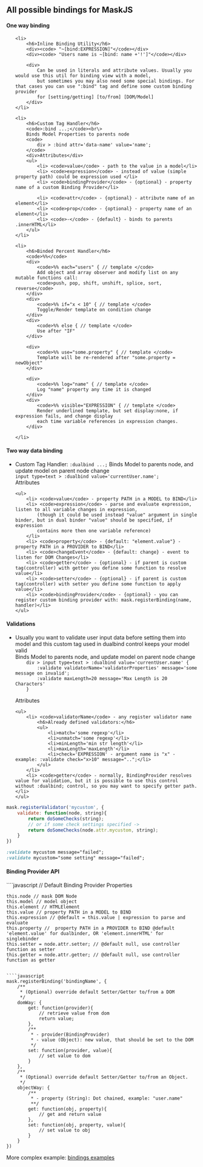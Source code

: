 All possible bindings for MaskJS
-----

<h4>One way binding</h4>

<ul>

	<li>
		<h6>Inline Binding Utility</h6>
		<div><code> "~[bind:EXPRESSION]"</code></div>
		<div><code> "Users name is ~[bind: name +'!']"</code></div>

		<div>
			Can be used in literals and attribute values. Usually you would use this util for binding view with a model,
			but sometimes you may also need some special bindings. For that cases you can use ":bind" tag and define some custom binding provider
			for [setting/getting] [to/from] [DOM/Model]
		</div>
	</li>

	<li>
		<h6>Custom Tag Handler</h6>
		<code>:bind ...;</code><br\>
		Binds Model Properties to parents node
		<code>
			div > :bind attr='data-name' value='name';
		</code>
		<div>Attributes</div>
		<ul>
			<li> <code>value</code> - path to the value in a model</li>
			<li> <code>expression</code> - instead of value (simple property path) could be expression used </li>
			<li> <code>bindingProvider</code> - {optional} - property name of a custom Binding Provider</li>

			<li> <code>attr</code> - {optional} - attribute name of an element</li>
			<li> <code>prop</code> - {optional} - property name of an element</li>
			<li> <code>-</code> - {default} - binds to parents .innerHTML</li>
		</ul>
	</li>

	<li>
		<h6>Binded Percent Handler</h6>
		<code>%%</code>
		<div>
			<code>%% each="users" { // template </code>
			Add object and array observer and modify list on any mutable functions call:
			<code>push, pop, shift, unshift, splice, sort, reverse</code>
		</div>
		<div>
			<code>%% if="x < 10" { // template </code>
			Toggle/Render template on condition change
		</div>
		<div>
			<code>%% else { // template </code>
			Use after "IF"
		</div>

		<div>
			<code>%% use="some.property" { // template </code>
			Template will be re-rendered after "some.property = newObject"
		</div>

		<div>
			<code>%% log="name" { // template </code>
			Log "name" property any time it is changed
		</div>
		<div>
			<code>%% visible="EXPRESSION" { // template </code>
			Render underlined template, but set display:none, if expression fails, and change display
			each time variable references in expression changes.
		</div>

	</li>
</ul>

<h4>Two way data binding</h4>
<ul>
	<li> Custom Tag Handler: <code>:dualbind ...;</code><br\>
	Binds Model to parents node, and update model on parent node change
<code>
input type=text > :dualbind value='currentUser.name';
</code>
	<div>Attributes</div>

	<ul>
		<li> <code>value</code> - property PATH in a MODEL to BIND</li>
		<li> <code>expression</code> - parse and evaluate expression, listen to all variable changes in expression,
			(though it could be used instead "value" argument in single binder, but in dual binder "value" should be specified, if expression
			contains more then one variable reference)
		</li>
		<li> <code>property</code> - {default: "element.value"} - property PATH in a PROVIDER to BIND</li>
		<li> <code>changeEvent</code> - {default: change} - event to listen for DOM Changes</li>
		<li> <code>getter</code> - {optional} - if parent is custom tag(controller) with getter you define some function to resolve value</li>
		<li> <code>setter</code> - {optional} - if parent is custom tag(controller) with setter you define some function to apply value</li>
		<li> <code>bindingProvider</code> - {optional} - you can register custom binding provider with: mask.registerBinding(name, handler)</li>
	</ul>
</ul>

<h4>Validations</h4>
<ul>
	<li> Usually you want to validate user input data before setting them into model and this custom tag used in dualbind control keeps your model valid</li>
	Binds Model to parents node, and update model on parent node change
	<code>
	div > input type=text > :dualbind value='currentUser.name' {
		:validate validatorName='validatorProperties' message='some message on invalid';
		:validate maxLength=20 message='Max Length is 20 Characters'
	}
	</code>
	<div>Attributes</div>

	<ul>
		<li> <code>validatorName</code> - any register validator name
			<h6>Already defined validators:</h6>
			<ul>
				<li>match='some regexp'</li>
				<li>unmatch='some regexp'</li>
				<li>minLength='min str length'</li>
				<li>maxLength='maxLength'</li>
				<li>check='EXPRESSION' - argument name is "x" - example: :validate check="x>10" message="..";</li>
			</ul>
		</li>
		<li> <code>getter</code> - normally, BindingProvider resolves value for validation, but it is possible to use this control without :dualbind; control, so you may want to specify getter path.</li>
	</ul>
</ul>

```javascript
mask.registerValidator('mycustom', {
	validate: function(node, string){
		return doSomeChecks(string);
		// or if some check settings specified ->
		return doSomeChecks(node.attr.mycustom, string);
	}
})
```

```css
:validate mycustom message="failed";
:validate mycustom="some setting" message="failed";
```

<h4>Binding Provider API</h4>
````javascript
// Default Binding Provider Properties

	this.node // mask DOM Node
	this.model // model object
	this.element // HTMLElement
	this.value // property PATH in a MODEL to BIND
	this.expression // @default = this.value | expression to parse and evaluate
	this.property //  property PATH in a PROVIDER to BIND @default 'element.value' for dualbinder, OR 'element.innerHTML' for singlebinder
	this.setter = node.attr.setter; // @default null, use controller function as setter
	this.getter = node.attr.getter; // @default null, use controller function as getter
````

````javascript
mask.registerBinding('bindingName', {
	/**
	 * (Optional) override default Setter/Getter to/from a DOM
	 */
	domWay: {
		get: function(provider){
			// retrieve value from dom
			return value;
		},
		/**
		 * - provider(BindingProvider)
		 * - value (Object): new value, that should be set to the DOM
		 */
		set: function(provider, value){
			// set value to dom
		}
	},
	/**
	 * (Optional) override default Setter/Getter to/from an Object.
	 */
	objectWay: {
		/**
		 * - property (String): Dot chained, example: "user.name"
		 **/
		get: function(obj, property){
			// get and return value
		},
		set: function(obj, property, value){
			// set value to obj
		}
	}
})
````



More complex example:
<a href='.dev/index.dev.html'>bindings examples</a>
